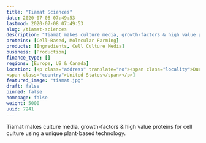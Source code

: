 ```yaml
---
title: "Tiamat Sciences"
date: 2020-07-08 07:49:53
lastmod: 2020-07-08 07:49:53
slug: /tiamat-sciences
description: "Tiamat makes culture media, growth-factors & high value proteins for cell culture using a unique plant-based technology."
proteins: [Cell-Based, Molecular Farming]
products: [Ingredients, Cell Culture Media]
business: [Production]
finance_type: []
regions: [Europe, US & Canada]
location: [<p class="address" translate="no"><span class="locality">Durham</span>, <span class="administrative-area">North Carolina</span> <span class="postal-code">27701</span><br>
<span class="country">United States</span></p>]
featured_image: "tiamat.jpg"
draft: false
pinned: false
homepage: false
weight: 5000
uuid: 7241
---
```

<p>Tiamat makes culture media, growth-factors & high value proteins for cell culture using a unique plant-based technology.</p>
